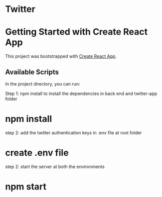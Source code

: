 # Twitter

# Getting Started with Create React App

This project was bootstrapped with [Create React App](https://github.com/facebook/create-react-app).

## Available Scripts

In the project directory, you can run:

Step 1: npm install to install the dependencies in back end and twitter-app folder

# npm install

step 2: add the twitter authentication keys in .env file at root folder

# create .env file

step 2: start the server at both the environments

# npm start
